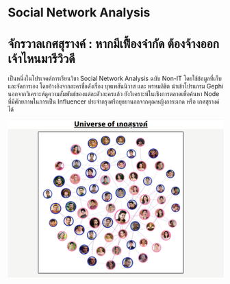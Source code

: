 # Social Network Analysis  
# จักรวาลเกศสุรางค์ : หากมีเฟื้องจำกัด ต้องจ้างออกเจ้าไหนมารีวิวดี
เป็นหนึ่งในโปรเจคต์การเรียนวิชา Social Network Analysis ฉบับ Non-IT โดยใช้ข้อมูลที่เก็บและจัดการเอง โดยอ้างอิงจากละครชื่อดังเรื่อง บุพเพสันนิวาส และ พรหมลิขิต นำเข้าโปรแกรม Gephi 
นอกจากวิเคราะห์ดูความสัมพันธ์ของแต่ละตัวละครแล้ว ยังวิเคราะห์ในเชิงการตลาดเพื่อค้นหา Node ที่มีศักยภาพในการเป็น Influencer ประจำกรุงศรีอยุธยานอกจากคุณหญิงการะเกด หรือ เกศสุรางค์ได้

![](https://github.com/PamVarPun/sna_project/blob/main/cover.png)


